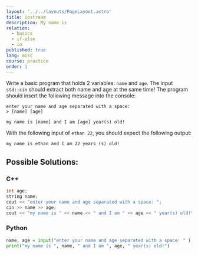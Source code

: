 ```yaml
---
layout: '../../layouts/PageLayout.astro'
title: iostream
description: My name is
relation:
  - basics
  - if-else
  - io
published: true
lang: misc
course: practice
order: 1
---
```


Write a basic program that holds 2 variables: `name` and `age`. The input `std::cin` should extract both name and age at the same time! The program should insert the following message into the console:
```
enter your name and age separated with a space:
> [name] [age]

my name is [name] and I am [age] year(s) old!
```

With the following input of `ethan 22`, you should expect the following output:

`my name is ethan and I am 22 years (s) old!`

## Possible Solutions:
### C++
```cpp
int age;
string name;
cout << "enter your name and age separated with a space: ";
cin >> name >> age;
cout << "my name is " << name << " and I am " << age << " year(s) old!\n";
```
### Python
```py
name, age = input("enter your name and age separated with a space: " ).split(' ', 2)
print("my name is ", name, " and I am ", age, " year(s) old!")
```